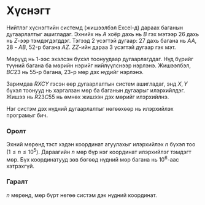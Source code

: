 Хүснэгт
=======

Нийтлэг хүснэгтийн системд (жишээлбэл Excel-д) дараах баганын дугаарлалтыг
ашигладаг. Эхнийх нь $A$ хоёр дахь нь $B$ гэх мэтээр $26$ дахь нь $Z$-ээр
тэмдэгдэгддэг. Тэгээд $2$ үсэгтэй дугаар: $27$ дахь багана нь $АА$, $28$ - $AB$,
$52$-р багана $AZ$. $ZZ$-ийн дараа $3$ үсэгтэй дугаар гэх мэт.

Мѳрүүд нь 1-ээс эхэлсэн бүхэл тоонуудаар дугаарлагддаг. Нүд бүрийг түүний багана
ба мѳрийн нэрийг нийлүүлснээр нэрлэнэ. Жишээлбэл, $BC23$ нь 55-р багана, 23-р
мѳр дэх нүдийг нэрлэнэ.

Заримдаа $RXCY$ гэсэн ѳѳр дугаарлалтын систем ашигладаг, энд $X, Y$ бүхэл
тоонууд нь харгалзан мѳр ба баганын дугаарыг илэрхийлдэг. Жишээ нь $R23C55$ нь
ѳмнѳх жишээн дэх мѳрийг илэрхийлнэ.

Нэг систэм дэх нүдний дугаарлалтыг нѳгѳѳхѳѳр нь илэрхийлэх програмыг бич.

### Оролт
Эхний мѳрѳнд тэст хэдэн координат агуулахыг илэрхийлэх $n$ бүхэл тоо
$(1 ≤ n ≤ 10^5)$. Дараагийн $n$ мѳр бүр нэг координат илэрхийлэг тэмдэгт мѳр.
Бүх координатууд зѳв бѳгѳѳд нүдний мѳр багана нь $10^6$-аас хэтрэхгүй.


### Гаралт
$n$ мѳрѳнд, мѳр бүрт нѳгѳѳ систэм дэх нүдний координат.
